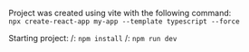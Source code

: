 Project was created using vite with the following command:  
`npx create-react-app my-app --template typescript --force`

Starting project:
/: `npm install`
/: `npm run dev`
